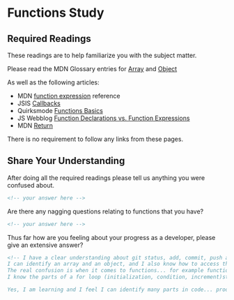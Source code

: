 # Functions Study

## Required Readings

These readings are to help familiarize you with the subject matter.

Please read the MDN Glossary entries for [Array](https://developer.mozilla.org/en-US/docs/Glossary/array) and [Object](https://developer.mozilla.org/en-US/docs/Glossary/Object)

As well as the following articles:

-   MDN [function expression](https://developer.mozilla.org/en-US/docs/Web/JavaScript/Reference/Operators/function) reference
-   JSIS [Callbacks](http://javascriptissexy.com/understand-javascript-callback-functions-and-use-them/)
-   Quirksmode [Functions Basics](http://www.quirksmode.org/js/function.html)
-   JS Webblog [Function Declarations vs. Function Expressions](https://javascriptweblog.wordpress.com/2010/07/06/function-declarations-vs-function-expressions/)
-   MDN [Return](https://developer.mozilla.org/en-US/docs/Web/JavaScript/Reference/Statements/return)

There is no requirement to follow any links from these pages.

## Share Your Understanding

After doing all the required readings please tell us anything you were confused about.

```md
<!-- your answer here -->
```

Are there any nagging questions relating to functions that you have?

```md
<!-- your answer here -->
```

Thus far how are you feeling about your progress as a developer, please give
an extensive answer?

```md
<!-- I have a clear understanding about git status, add, commit, push and pull a request in github.
I can identify an array and an object, and I also know how to access them (Array- Through index number || with methods; and objects through the key.
The real confusion is when it comes to functions... for example functions that create an array or an object... the past two days, I have felt clueless about functions... I am going over additional readings and sites,after doing the homework; still at the time of producing a function I can't go beyond let or const x = function y () {};
I know the parts of a for loop (initialization, condition, increment)statement... but can't produce one. I understand a function has parameters and those are then replaced with arguments... basically I can't create a function on my own...

Yes, I am learning and I feel I can identify many parts in code... producing code is the challenge so far...) -->
```
